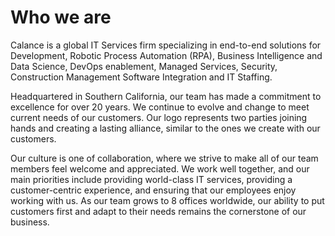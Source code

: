 # Who we are

Calance is a global IT Services firm specializing in end-to-end solutions for Development, Robotic Process Automation (RPA), Business Intelligence and Data Science, DevOps enablement, Managed Services, Security, Construction Management Software Integration and IT Staffing.

Headquartered in Southern California, our team has made a commitment to excellence for over 20 years. We continue to evolve and change to meet current needs of our customers. Our logo represents two parties joining hands and creating a lasting alliance, similar to the ones we create with our customers.

Our culture is one of collaboration, where we strive to make all of our team members feel welcome and appreciated. We work well together, and our main priorities include providing world-class IT services, providing a customer-centric experience, and ensuring that our employees enjoy working with us. As our team grows to 8 offices worldwide, our ability to put customers first and adapt to their needs remains the cornerstone of our business.
